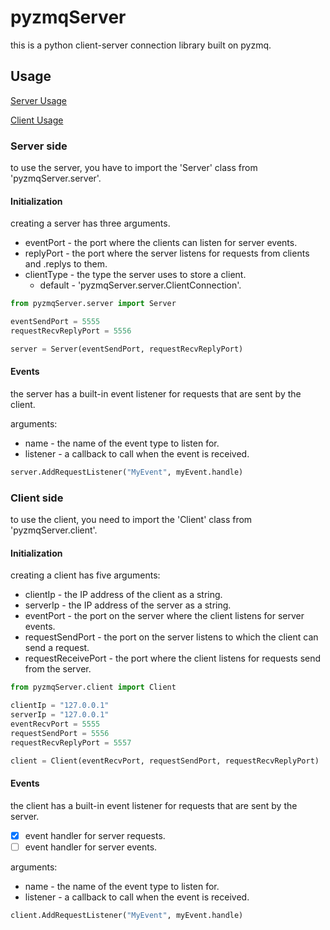 # pyzmqServer
this is a python client-server connection library built on pyzmq.
## Usage

[Server Usage](#Server_side)

[Client Usage](#Client_side)
### Server side
to use the server, you have to import the 'Server' class from 'pyzmqServer.server'.

#### Initialization

creating a server has three arguments.
* eventPort - the port where the clients can listen for server events.
* replyPort - the port where the server listens for requests from clients and .replys to them.
* clientType - the type the server uses to store a client.
    - default - 'pyzmqServer.server.ClientConnection'.
``` python
from pyzmqServer.server import Server

eventSendPort = 5555
requestRecvReplyPort = 5556

server = Server(eventSendPort, requestRecvReplyPort)
```
#### Events
the server has a built-in event listener for requests that are sent by the client.

 arguments:
 * name - the name of the event type to listen for.
 * listener - a callback to call when the event is received.
 ```python
server.AddRequestListener("MyEvent", myEvent.handle)
 ```
### Client side
to use the client, you need to import the 'Client' class from 'pyzmqServer.client'.
#### Initialization
creating a client has five arguments:
* clientIp - the IP address of the client as a string.
* serverIp - the IP address of the server as a string.
* eventPort - the port on the server where the client listens for server events.
* requestSendPort - the port on the server listens to which the client can send a request.
* requestReceivePort - the port where the client listens for requests send from the server.
``` python
from pyzmqServer.client import Client

clientIp = "127.0.0.1"
serverIp = "127.0.0.1"
eventRecvPort = 5555
requestSendPort = 5556
requestRecvReplyPort = 5557

client = Client(eventRecvPort, requestSendPort, requestRecvReplyPort)
```

#### Events
the client has a built-in event listener for requests that are sent by the server.
 - [x] event handler for server requests.
 - [ ] event handler for server events.

 arguments:
 * name - the name of the event type to listen for.
 * listener - a callback to call when the event is received.
 ```python
client.AddRequestListener("MyEvent", myEvent.handle)
 ```
